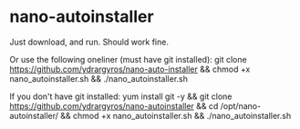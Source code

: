 # nano-autoinstaller
Just download, and run. Should work fine.

Or use the following oneliner (must have git installed):
git clone https://github.com/ydrargyros/nano-auto-installer && chmod +x nano_autoinstaller.sh && ./nano_autoinstaller.sh

If you don't have git installed:
yum install git -y && git clone https://github.com/ydrargyros/nano-autoinstaller && cd /opt/nano-autoinstaller/ && chmod +x nano_autoinstaller.sh && ./nano_autoinstaller.sh
